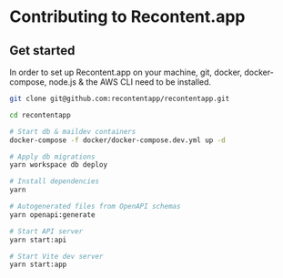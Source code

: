 # Contributing to Recontent.app

## Get started

In order to set up Recontent.app on your machine, git, docker, docker-compose, node.js & the AWS CLI need to be installed.

```sh
git clone git@github.com:recontentapp/recontentapp.git

cd recontentapp

# Start db & maildev containers
docker-compose -f docker/docker-compose.dev.yml up -d

# Apply db migrations
yarn workspace db deploy

# Install dependencies
yarn

# Autogenerated files from OpenAPI schemas
yarn openapi:generate

# Start API server
yarn start:api

# Start Vite dev server
yarn start:app
```
